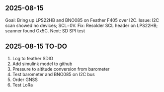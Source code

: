 ## 2025-08-15
Goal: Bring up LPS22HB and BNO085 on Feather F405 over I2C.
Issue: I2C scan showed no devices; SCL=0V.
Fix: Resolder SCL header on LPS22HB; scanner found Ox5C.
Next: SD SPI test

## 2025-08-15 TO-DO
1. Log to feather SDIO
2. Add simulink model to github
3. Pressure to altitude conversion from barometer
4. Test barometer and BNO085 on I2C bus
5. Order GNSS
6. Test LoRa
